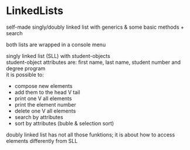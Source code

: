 # LinkedLists
self-made singly/doubly linked list with generics &amp; some basic methods + search

both lists are wrapped in a console menu

singly linked list (SLL) with student-objects <br/>
student-object attributes are: first name, last name, student number and degree program <br/>
it is possible to:
  - compose new elements
  - add them to the head V tail
  - print one V all elements
  - print the element number
  - delete one V all elements
  - search by attributes
  - sort by attributes (buble & selection sort)

doubly linked list has not all those funktions; it is about how to access elements differently from SLL
